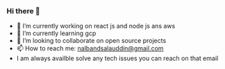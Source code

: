 ### Hi there 👋

- 🔭 I’m currently working on react js and node js ans aws
- 🌱 I’m currently learning gcp
- 👯 I’m looking to collaborate on  open source projects
- 📫 How to reach me: nalbandsalauddin@gmail.com
- I am always availble solve any tech issues you can reach on that email

<!--
**salauddinn/salauddinn** is a ✨ _special_ ✨ repository because its `README.md` (this file) appears on your GitHub profile.

Here are some ideas to get you started:

- 🔭 I’m currently working on ...
- 🌱 I’m currently learning ...
- 👯 I’m looking to collaborate on ...
- 🤔 I’m looking for help with ...
- 💬 Ask me about ...
- 📫 How to reach me: ...
- 😄 Pronouns: ...
- ⚡ Fun fact: ...
-->
